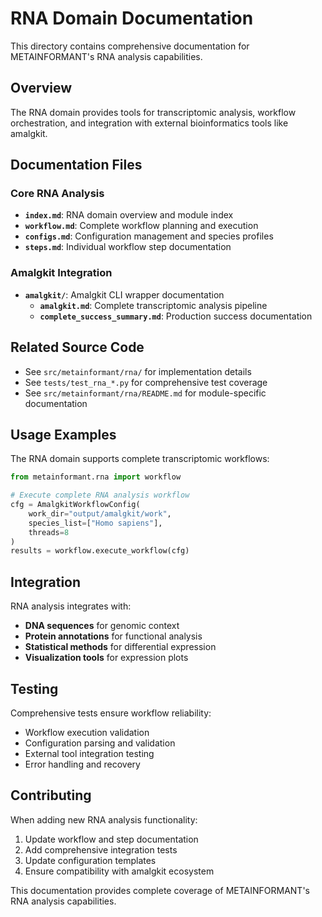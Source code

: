 # RNA Domain Documentation

This directory contains comprehensive documentation for METAINFORMANT's RNA analysis capabilities.

## Overview

The RNA domain provides tools for transcriptomic analysis, workflow orchestration, and integration with external bioinformatics tools like amalgkit.

## Documentation Files

### Core RNA Analysis
- **`index.md`**: RNA domain overview and module index
- **`workflow.md`**: Complete workflow planning and execution
- **`configs.md`**: Configuration management and species profiles
- **`steps.md`**: Individual workflow step documentation

### Amalgkit Integration
- **`amalgkit/`**: Amalgkit CLI wrapper documentation
  - **`amalgkit.md`**: Complete transcriptomic analysis pipeline
  - **`complete_success_summary.md`**: Production success documentation

## Related Source Code

- See `src/metainformant/rna/` for implementation details
- See `tests/test_rna_*.py` for comprehensive test coverage
- See `src/metainformant/rna/README.md` for module-specific documentation

## Usage Examples

The RNA domain supports complete transcriptomic workflows:

```python
from metainformant.rna import workflow

# Execute complete RNA analysis workflow
cfg = AmalgkitWorkflowConfig(
    work_dir="output/amalgkit/work",
    species_list=["Homo sapiens"],
    threads=8
)
results = workflow.execute_workflow(cfg)
```

## Integration

RNA analysis integrates with:
- **DNA sequences** for genomic context
- **Protein annotations** for functional analysis
- **Statistical methods** for differential expression
- **Visualization tools** for expression plots

## Testing

Comprehensive tests ensure workflow reliability:
- Workflow execution validation
- Configuration parsing and validation
- External tool integration testing
- Error handling and recovery

## Contributing

When adding new RNA analysis functionality:
1. Update workflow and step documentation
2. Add comprehensive integration tests
3. Update configuration templates
4. Ensure compatibility with amalgkit ecosystem

This documentation provides complete coverage of METAINFORMANT's RNA analysis capabilities.
